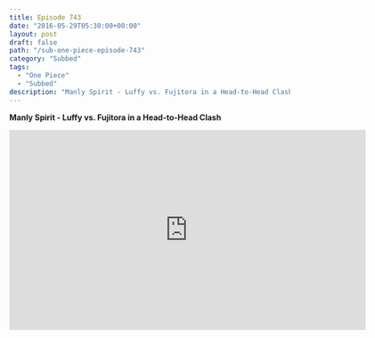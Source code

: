 ```yaml
---
title: Episode 743
date: "2016-05-29T05:30:00+00:00"
layout: post
draft: false
path: "/sub-one-piece-episode-743"
category: "Subbed"
tags:
  - "One Piece"
  - "Subbed"
description: "Manly Spirit - Luffy vs. Fujitora in a Head-to-Head Clash"
---
```


**Manly Spirit - Luffy vs. Fujitora in a Head-to-Head Clash**

<iframe width="640" height="360" src="https://www.rapidvideo.com/e/G6FRPGOZ4R" frameborder="0" marginwidth=0 marginheight=0 scrolling=no allowfullscreen></iframe>

